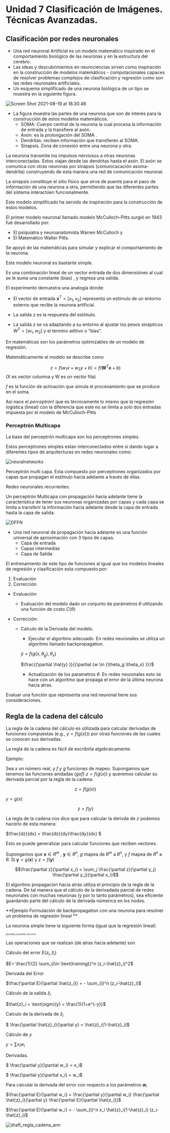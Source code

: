 # Unidad 7 Clasificación de Imágenes. Técnicas Avanzadas.

## Clasificación por redes neuronales

* Una red neuronal Artificial es un modelo matemático inspirado en el comportamiento biológico de las neuronas y en la estructura del cerebro. 
* Las ideas y descubrimientos en neurociencias sirven como inspiración en la construcción de modelos matemáticos - computacionales capaces de resolver problemas complejos de clasificación y regresión como son las redes neuronales artificiales. 
* Un esquema simplificado de una neurona biológica de un tipo se muestra en la siguiente figura.

![Screen Shot 2021-08-19 at 18.30.46](figures/dendrita.png)

* La figura muestra las partes de una neurona que son de interés para la construcción de estos modelos matemáticos.
  * SOMA: Cuerpo central de la neurona la cual procesa la información de entrada y la transfiere al axón.
  * Axón: es la prolongación del SOMA . 
  * Dendritas: reciben información que transfieren al SOMA.
  * Sinapsis. Zona de conexión entre una neurona y otra.

La neurona transmite los impulsos nerviosos a otras neuronas interconectadas. Estos viajan desde las dendritas hasta el axón. El axón se comunica con otras neuronas por sinapsis (comunicacación asoma-dendrita) construyendo de esta manera una red de comunicación neuronal.

 La sinapsis constituye el sitio físico que sirve de puente para el paso de información de una neurona a otra, permitiendo que las diferentes partes del sistema interactúen funcionalmente.

Este modelo simplificado ha servido de inspiración para la construcción de estos modelos.

El primer modelo neuronal llamado modelo McCulloch-Pitts surgió en 1943 fué desarrollado por: 

* El psiquiatra y neuroanatomista Warren McCulloch y 
* El Matemático Walter Pitts.

Se apoyó de las matemáticas para simular y explicar el comportamiento de la neurona. 

Este modelo neuronal es bastante simple. 

Es una combinación lineal de un vector entrada de dos dimensiónes al cual se le suma una constante (bias) , y regresa una salida.



El experimento demuestra una analogía donde:

* El vector de entrada $\mathbf{x}^T = [x_1,x_2]$ representa un estímulo de un entorno externo que recibe la neurona artificial.

* La salida $z$ es la respuesta del estímulo. 

* La salida $z$ se va adaptando a su entorno al ajustar los pesos sinápticos $W^T = [w_1,w_2]$ y el termino aditivo o "bias".

En matemáticas son los parámetros optimizables de un modelo de regresión.

Matemáticamente el modelo se describe como 

$$z =  f (w_1x+w_2y+b) = f (\mathbf{W}^T \mathbf{x}+b)$$ (X es vector columna y W es un vector fila)



$f$ es la función de activación que simula el procesamiento que se produce en el soma. 

Así nace el *perceptrón*! que es técnicamente lo mismo que la regresión logística (lineal) con la diferencia que este no se limita a solo dos entradas impuesta por el modelo de McCulloch-Pitts 



### Perceptrón Multicapa



La base del perceptrón multicapa son los perceptrones simples.

Estos perceptrones simples estan interconectados entre si dando lugar a diferentes tipos de arquitecturas en redes neuronales como:



![neuralnetworks](figures/neuralnetworks.png)

Perceptrón multi capa. Esta compuesto por perceptrones organizados por capas que propagan el estímulo  hacia adelante a través de ellas.

Redes neuronales recurrentes.





Un perceptrón Multicapa con propagación hacia adelante tiene la característica de  tener sus neuronas organizadas por capas y cada capa se limita a transferir la información hacia adelante desde la capa de entrada hasta la capa de salida.



![DFFN](figures/DFFN.png)

* Una red neuronal de propagación hacia adelante es una función universal de aproximación con 3 tipos de capas:
  * Capa de entrada
  * Capas intermedias 
  * Capa de Salida



El entrenamiento de este tipo de funciones al igual que los modelos lineales de regresión y clasificación esta compuesto por:



1. Evaluación
2. Corrección

* Evaluación:

  * Evaluación del modelo dado un conjunto de parámetros $\theta$ utilizando una función de costo $C(\theta)$

* Corrección:

  * Calculo de la Derivada del modelo.

    * Ejecutar el algoritmo adecuado. En redes neuronales se utiliza un algoritmo llamado backpropagation.

    

    $\hat{y}= f(g(x,\theta_g),\theta_x)$

    $\frac{{\partial \hat{y} }}{{\partial {w \in {\theta_g \theta_x} }}}$

    * Actualización de los parametros $\theta$. En redes neuronales esto se hace con un algoritmo que propaga el error de la última neurona hacia atras.



Evaluar una función que representa una red neuronal tiene sus consideraciones.





## Regla de la cadena del cálculo

La regla de la cadena del cálculo es utilizada para calcular derivadas de funciones compuestas (e.g., $y = f(g(x))$) por otras funciones de las cuales se conocen sus derivadas.

La regla de la cadena es fácil de escribirla algebraicamente. 



Ejemplo:

Sea $x$ un número real, y $f$ y $g$ funciones de mapeo. Supongamos que tenemos las funciones anidadas ($g o f$) $z=f(g(x))$ y queremos calcular su derivada parcial por la regla de la cadena.

 

$$z = f(g(x))$$

$y=g(x)$

$$z = f(y)$$

 La regla de la cadena nos dice que para calcular la derivda de $z$ podemos hacerlo de esta manera:

 $\frac{dz}{dx} = \frac{dz}{dy}\frac{dy}{dx} $

Esto se puede generalizar para calcular funciones que reciben vectores. 

Supongamos que $\mathbf{x}\in {R}^m$ , $\mathbf{y}\in R^n$, $g$ mapea de $R^m$ a $R^n$, y $f$ mapea de $R^n$ a $R$. Si $\mathbf{y}= g(\mathbf{x})$ y $z = f(\mathbf{y})$

$$\frac{\partial z}{\partial x_i} = \sum_j \frac{\partial z}{\partial y_j} \frac{\partial y_j}{\partial x_i}$$



El algoritmo propagación hacia atrás utiliza el principio de la regla de la cadena. De tal manera que el cálculo de la derivadada parcial de redes neuronales con muchas neuronas (y por lo tanto parámetros), sea eficiente guardando parte del cálculo de la derivada númerica en los nodos.



**Ejemplo Formulación de backpropagation con una neurona para resolver un problema de regresión lineal **



La neurona simple tiene la siguiente forma (igual que la regresión lineal)

<img src="figures/simple_classifier_structure.png" alt="simple_classifier_structure" style="zoom:50%;" />



Las operaciones que se realizan (de atras hacia adelante) son

Cálculo del error $E(z_i,\hat{z}_i)$

$E= \frac{1}{2} \sum_{i\in \text{training}}^n (z_i-\hat{z}_i)^2$

Derivada del Error 

$\frac{\partial E}{\partial \hat{z_i}} = - \sum_{i}^n (z_i-\hat{z}_i)$



Cálculo de la salida $\hat{z}_i$

$\hat{z}_i = \text{sigm}(y) = \frac{1}{1+e^{-y}}$

Calculo de la derivada de  $\hat{z}_i$

$ \frac{\partial \hat{z}_i}{\partial y} =  \hat{z}_i(1-\hat{z}_i)$



Cálculo de $y$ 

$y = \sum x_i w_i$

Derivadas.

$ \frac{\partial y}{\partial w_i} =  x_i$

$ \frac{\partial y}{\partial x_i} =  w_i$



Para calcular la derivada del error con respecto a los parámetros $\mathbf{w}$, 

$\frac{\partial E}{\partial w_i} = \frac{\partial y}{\partial w_i} \frac{\partial \hat{z}_i}{\partial y} \frac{\partial E}{\partial \hat{z_i}}$ 

$\frac{\partial E}{\partial w_i} =  -  \sum_{i}^n x_i \hat{z}_i(1-\hat{z}_i) (z_i-\hat{z}_i)$ 





![draft_regla_cadena_ann](figures/draft_regla_cadena_ann.png)
